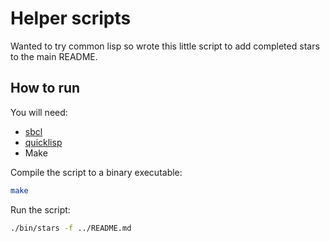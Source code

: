 # Helper scripts

Wanted to try common lisp so wrote this little script to add completed stars to the main README.

## How to run

You will need:
- [sbcl](https://www.sbcl.org/)
- [quicklisp](https://www.quicklisp.org/beta/)
- Make

Compile the script to a binary executable:

```bash
make
```

Run the script:

```bash
./bin/stars -f ../README.md
```